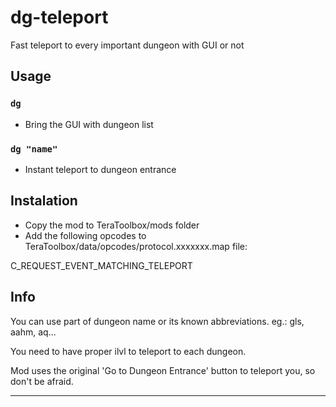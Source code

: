 # dg-teleport
Fast teleport to every important dungeon with GUI or not

## Usage
### `dg`
- Bring the GUI with dungeon list
### `dg "name"`
- Instant teleport to dungeon entrance

## Instalation
- Copy the mod to TeraToolbox/mods folder
- Add the following opcodes to TeraToolbox/data/opcodes/protocol.xxxxxxx.map file:

C_REQUEST_EVENT_MATCHING_TELEPORT

## Info
You can use part of dungeon name or its known abbreviations. eg.: gls, aahm, aq...

You need to have proper ilvl to teleport to each dungeon.

Mod uses the original 'Go to Dungeon Entrance' button to teleport you, so don't be afraid.


---
